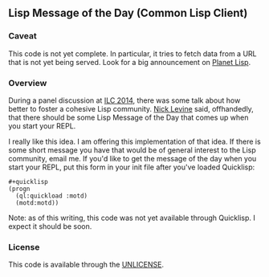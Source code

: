 ## Lisp Message of the Day (Common Lisp Client)

### Caveat

This code is not yet complete.  In particular, it tries to fetch
data from a URL that is not yet being served.  Look for a big
announcement on [Planet Lisp][pl].

[pl]: http://planet.lisp.org/

### Overview

During a panel discussion at [ILC 2014][ILC], there was some talk about
how better to foster a cohesive Lisp community.  [Nick Levine][NDL]
said, offhandedly, that there should be some Lisp Message of the Day
that comes up when you start your REPL.

[ILC]: http://ilc2014.iro.umontreal.ca/
[NDL]: http://nicklevine.org/

I really like this idea.  I am offering this implementation of that
idea.  If there is some short message you have that would be of
general interest to the Lisp community, email me.  If you'd like to
get the message of the day when you start your REPL, put this form in
your init file after you've loaded Quicklisp:

    #+quicklisp
    (progn
      (ql:quickload :motd)
      (motd:motd))

Note: as of this writing, this code was not yet available through
Quicklisp.  I expect it should be soon.

### License

This code is available through the [UNLICENSE][UN].

[UN]: http://unlicense.org/
